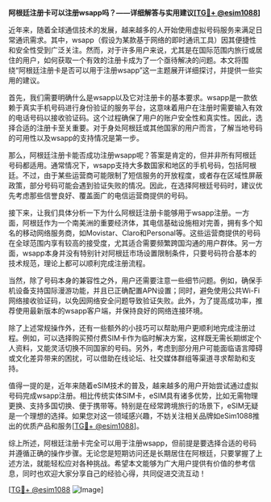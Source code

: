**阿根廷注册卡可以注册wsapp吗？——详细解答与实用建议[[TG💪+ @esim1088](https://t.me/s/esim1088)]**

近年来，随着全球通信技术的发展，越来越多的人开始使用虚拟号码服务来满足日常通讯需求。其中，wsapp（假设为某款基于网络的即时通讯工具）因其便捷性和安全性受到广泛关注。然而，对于许多用户来说，尤其是在国际范围内旅行或居住的用户，如何获取一个有效的注册卡成为了一个亟待解决的问题。本文将围绕“阿根廷注册卡是否可以用于注册wsapp”这一主题展开详细探讨，并提供一些实用的建议。

首先，我们需要明确什么是wsapp以及它对注册卡的基本要求。wsapp是一款依赖于真实手机号码进行身份验证的服务平台，这意味着用户在注册时需要输入有效的电话号码以接收验证码。这个过程确保了用户的账户安全性和真实性。因此，选择合适的注册卡至关重要。对于身处阿根廷或其他国家的用户而言，了解当地号码的可用性以及wsapp的支持情况是第一步。

那么，阿根廷注册卡能否成功注册wsapp呢？答案是肯定的，但并非所有阿根廷号码都适用。通常情况下，wsapp支持大多数国家和地区的手机号码，包括阿根廷。不过，由于某些运营商可能限制了短信服务的开放程度，或者存在区域性屏蔽政策，部分号码可能会遇到验证失败的情况。因此，在选择阿根廷号码时，建议优先考虑那些信誉良好、覆盖面广的电信运营商提供的号码。

接下来，让我们具体分析一下为什么阿根廷注册卡能够用于wsapp注册。一方面，阿根廷作为一个南美洲的重要经济体，其电信基础设施相对完善，拥有多个知名的移动网络服务商，如Movistar、Claro和Personal等。这些运营商提供的号码在全球范围内享有较高的接受度，尤其适合需要频繁跨国沟通的用户群体。另一方面，wsapp本身并没有特别针对阿根廷市场设置限制条件，只要号码符合基本的技术规范，理论上都可以顺利完成注册流程。

当然，除了号码本身的兼容性之外，用户还需要注意一些细节问题。例如，确保手机设备支持国际漫游功能，并且已正确配置APN设置；同时，避免使用公共Wi-Fi网络接收验证码，以免因网络安全问题导致验证失败。此外，为了提高成功率，推荐使用最新版本的wsapp客户端，并保持良好的网络连接环境。

除了上述常规操作外，还有一些额外的小技巧可以帮助用户更顺利地完成注册过程。例如，可以选择购买预付费SIM卡作为临时解决方案，这样既无需长期绑定个人资料，又能灵活切换不同国家的号码。另外，考虑到部分用户可能面临语言障碍或文化差异带来的困扰，可以借助在线论坛、社交媒体群组等渠道寻求帮助和支持。

值得一提的是，近年来随着eSIM技术的普及，越来越多的用户开始尝试通过虚拟号码完成wsapp注册。相比传统实体SIM卡，eSIM具有诸多优势，比如无需物理更换、支持多国切换、便于携带等。特别是在经常跨境旅行的场景下，eSIM无疑是一个理想的选择。如果您对这一领域感兴趣，不妨关注相关品牌如eSim1088推出的优质产品和服务[[TG💪+ @esim1088](https://t.me/s/esim1088)]。

综上所述，阿根廷注册卡完全可以用于注册wsapp，但前提是要选择合适的号码并遵循正确的操作步骤。无论您是短期访问还是长期居住在阿根廷，只要掌握了上述方法，就能轻松应对各种挑战。希望本文能够为广大用户提供有价值的参考信息，同时也欢迎大家分享自己的经验心得，共同促进交流互动！

[[TG💪+ @esim1088](https://t.me/s/esim1088) ![Image](https://i.postimg.cc/4NQfJmqS/Snipaste-2025-05-13-00-14-12.png)]